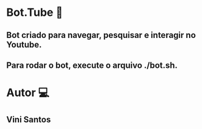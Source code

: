 # Bot.Tube :robot:

## Bot criado para navegar, pesquisar e interagir no Youtube.
## Para rodar o bot, execute o arquivo ./bot.sh.

# Autor :computer:

## Vini Santos